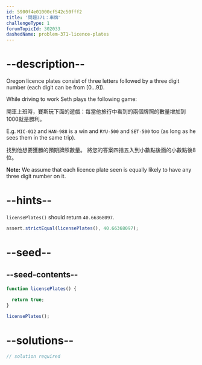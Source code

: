 ```yaml
---
id: 5900f4e01000cf542c50fff2
title: '問題371：車牌'
challengeType: 1
forumTopicId: 302033
dashedName: problem-371-licence-plates
---
```


# --description--

Oregon licence plates consist of three letters followed by a three digit number (each digit can be from [0...9]).

While driving to work Seth plays the following game:

開車上班時，賽斯玩下面的遊戲：每當他旅行中看到的兩個牌照的數量增加到1000就是勝利。

E.g. `MIC-012` and `HAN-988` is a win and `RYU-500` and `SET-500` too (as long as he sees them in the same trip).

找到他想要獲勝的預期牌照數量。 將您的答案四捨五入到小數點後面的小數點後8位。

**Note:** We assume that each licence plate seen is equally likely to have any three digit number on it.

# --hints--

`licensePlates()` should return `40.66368097`.

```js
assert.strictEqual(licensePlates(), 40.66368097);
```

# --seed--

## --seed-contents--

```js
function licensePlates() {

  return true;
}

licensePlates();
```

# --solutions--

```js
// solution required
```
